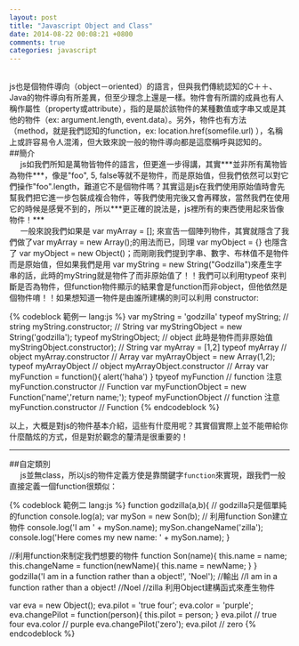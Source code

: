 ```yaml
---
layout: post
title: "Javascript Object and Class"
date: 2014-08-22 00:08:21 +0800
comments: true
categories: javascript
---
```

<br>
js也是個物件導向（object－oriented）的語言，但與我們傳統認知的C＋＋、Java的物件導向有所差異，但至少理念上還是一樣。物件會有所謂的成員也有人稱作屬性（property或attribute），指的是屬於該物件的某種數值或字串又或是其他的物件（ex: argument.length, event.data）。另外，物件也有方法（method，就是我們認知的function，ex: location.href(somefile.url) ），名稱上或許容易令人混淆，但大致來說一般的物件導向都是這麼稱呼與認知的。
<!-- more -->
<br>
##簡介  

<br>
&nbsp;&nbsp;&nbsp;&nbsp;&nbsp;js如我們所知是萬物皆物件的語言，但更進一步得講，其實***並非所有萬物皆為物件***，像是"foo", 5, false等就不是物件，而是原始值，但我們依然可以對它們操作"foo".length，難道它不是個物件嗎？其實這是js在我們使用原始值時會先幫我們把它進一步包裝成複合物件，等我們使用完後又會再釋放，當然我們在使用它的時候是感覺不到的，所以***更正確的說法是，js裡所有的東西使用起來皆像物件！***

   
<br>
&nbsp;&nbsp;&nbsp;&nbsp;&nbsp;一般來說我們如果是 var myArray = []; 來宣告一個陣列物件，其實就隱含了我們做了var myArray = new Array();的用法而已，同理 var myObject = {} 也隱含了 var myObject = new Object()；而剛剛我們提到字串、數字、布林值不是物件而是原始值，但如果我們是用 var myString = new String("Godzilla")來產生字串的話，此時的myString就是物件了而非原始值了！！我們可以利用typeof 來判斷是否為物件，但function物件顯示的結果會是function而非object，但他依然是個物件唷！！如果想知道一物件是由誰所建構的則可以利用 constructor:

{% codeblock 範例一 lang:js %}
var myString = 'godzilla'
typeof myString; // string
myString.constructor; // String
var myStringObject = new String('godzilla');
typeof myStringObject; // object  此時是物件而非原始值
myStringObject.constructor); // String
var myArray = [1,2]
typeof myArray // object
myArray.constructor // Array
var myArrayObject = new Array(1,2);
typeof myArrayObject // object
myArrayObject.constructor // Array
var myFunction = function(){ alert('haha') }
tpyeof myFunction // function 注意
myFunction.constructor // Function
var myFunctionObject = new Function('name','return name;');
typeof myFunctionObject // function 注意
myFunction.constructor  // Function
{% endcodeblock %}
 

 以上，大概是對js的物件基本介紹，這些有什麼用呢？其實個實際上並不能帶給你什麼酷炫的方式，但是對於觀念的釐清是很重要的！

 
---
##自定類別
<br>
&nbsp;&nbsp;&nbsp;&nbsp;&nbsp;js並無class，所以js的物件定義方使是靠關鍵字`function`來實現，跟我們一般直接定義一個function很類似：


{% codeblock 範例二 lang:js %}
function godzilla(a,b){ // godzilla只是個單純的function
console.log(a);
var mySon = new Son(b); // 利用function Son建立物件
console.log('I am ' + mySon.name);
mySon.changeName('zilla');
console.log('Here comes my new name: ' + mySon.name);
}

//利用function來制定我們想要的物件
function Son(name){
  this.name = name;
  this.changeName = function(newName){
  this.name = newName;
  }
}
godzilla('I am in a function rather than a object!', 'Noel');
//輸出
//I am in a function rather than a object! 
//Noel
//zilla 
  利用Object建構函式來產生物件

  

  var eva = new Object();
  eva.pilot = 'true four';
  eva.color = 'purple';
  eva.changePilot = function(person){
    this.pilot = person;
    }
  eva.pilot // true four
  eva.color // purple
  eva.changePilot('zero');
  eva.pilot // zero 
{% endcodeblock %}